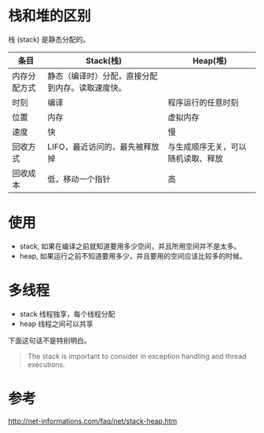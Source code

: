 # 栈和堆的区别
栈 (stack) 是静态分配的。

条目 | Stack(栈) | Heap(堆)
----|----|----
内存分配方式 |静态（编译时）分配，直接分配到内存。读取速度快。|
时刻|编译|程序运行的任意时刻
位置|内存|虚拟内存
速度|快|慢
回收方式|LIFO，最近访问的，最先被释放掉|与生成顺序无关，可以随机读取、释放
回收成本|低，移动一个指针|高

# 使用
- stack, 如果在编译之前就知道要用多少空间，并且所用空间并不是太多。
- heap, 如果运行之前不知道要用多少，并且要用的空间应该比较多的时候。

# 多线程
- stack 线程独享，每个线程分配
- heap 线程之间可以共享


下面这句话不是特别明白。
> The stack is important to consider in exception handling and thread executions.



# 参考

http://net-informations.com/faq/net/stack-heap.htm
